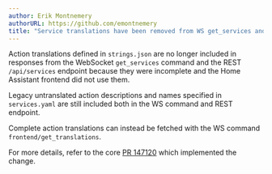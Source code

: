 ```yaml
---
author: Erik Montnemery
authorURL: https://github.com/emontnemery
title: "Service translations have been removed from WS get_services and REST /api/services"
---
```


Action translations defined in `strings.json` are no longer included in responses from the WebSocket `get_services` command and the REST `/api/services` endpoint because they were incomplete and the Home Assistant frontend did not use them.

Legacy untranslated action descriptions and names specified in `services.yaml` are still included both in the WS command and REST endpoint.

Complete action translations can instead be fetched with the WS command `frontend/get_translations`.

For more details, refer to the core [PR 147120](https://github.com/home-assistant/core/pull/147120) which implemented the change.
